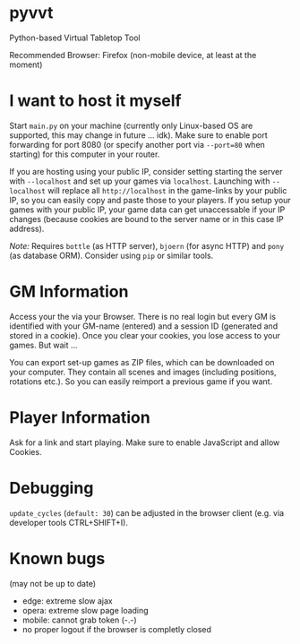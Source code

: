 # pyvvt
Python-based Virtual Tabletop Tool

Recommended Browser: Firefox (non-mobile device, at least at the moment)

# I want to host it myself
Start `main.py` on your machine (currently only Linux-based OS are supported, this may change in future ... idk). Make sure to enable port forwarding for port 8080 (or specify another port via `--port=80` when starting) for this computer in your router.

If you are hosting using your public IP, consider setting starting the server with `--localhost` and set up your games via `localhost`. Launching with `--localhost` will replace all `http://localhost` in the game-links by your public IP, so you can easily copy and paste those to your players. If you setup your games with your public IP, your game data can get unaccessable if your IP changes (because cookies are bound to the server name or in this case IP address).

*Note:* Requires `bottle` (as HTTP server), `bjoern` (for async HTTP) and `pony` (as database ORM). Consider using `pip` or similar tools.

# GM Information
Access your the via your Browser. There is no real login but every GM is identified with your GM-name (entered) and a session ID (generated and stored in a cookie). Once you clear your cookies, you lose access to your games. But wait ...

You can export set-up games as ZIP files, which can be downloaded on your computer. They contain all scenes and images (including positions, rotations etc.). So you can easily reimport a previous game if you want.

# Player Information
Ask for a link and start playing. Make sure to enable JavaScript and allow Cookies.

# Debugging

`update_cycles` (`default: 30`) can be adjusted in the browser client (e.g. via developer tools CTRL+SHIFT+I).

# Known bugs
(may not be up to date)
- edge: extreme slow ajax
- opera: extreme slow page loading
- mobile: cannot grab token (-.-)
- no proper logout if the browser is completly closed
